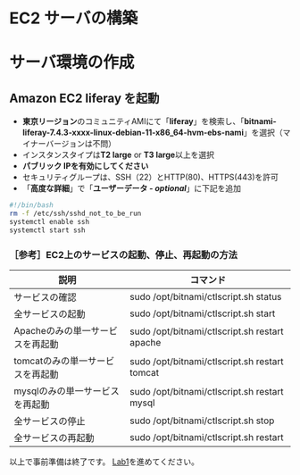 # EC2 サーバの構築

# サーバ環境の作成

## Amazon EC2 liferay を起動

- **東京リージョン**のコミュニティAMIにて「**liferay**」を検索し、「****bitnami-liferay-7.4.3-xxxx-linux-debian-11-x86_64-hvm-ebs-nami****」を選択（マイナーバージョンは不問）
- インスタンスタイプは**T2 large** or **T3 large**以上を選択
- **パブリック IPを有効にしてください**
- セキュリティグループは、SSH（22）とHTTP(80)、HTTPS(443)を許可
- 「**高度な詳細**」で「**ユーザーデータ *- optional***」に下記を追加

```bash
#!/bin/bash
rm -f /etc/ssh/sshd_not_to_be_run
systemctl enable ssh
systemctl start ssh
```

### ［参考］EC2上のサービスの起動、停止、再起動の方法

| 説明 | コマンド |
| --- | --- |
| サービスの確認 | sudo /opt/bitnami/ctlscript.sh status |
| 全サービスの起動 | sudo /opt/bitnami/ctlscript.sh start |
| Apacheのみの単一サービスを再起動 | sudo /opt/bitnami/ctlscript.sh restart apache |
| tomcatのみの単一サービスを再起動 | sudo /opt/bitnami/ctlscript.sh restart tomcat |
| mysqlのみの単一サービスを再起動 | sudo /opt/bitnami/ctlscript.sh restart mysql |
| 全サービスの停止 | sudo /opt/bitnami/ctlscript.sh stop |
| 全サービスの再起動 | sudo /opt/bitnami/ctlscript.sh restart |


以上で事前準備は終了です。
[Lab1](../Lab1)を進めてください。
